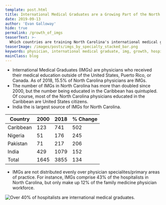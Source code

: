 ```yaml
---
template: post.html
title: International Medical Graduates are a Growing Part of the North Carolina Physician Workforce
date: 2019-09-13
author: 'Evan Galloway'
hide: true
permalink: /growth_of_imgs
teaserText: >-
  Which countries are training North Carolina's international medical graduates?
teaserImage: /images/posts/imgs_by_specialty_stacked_bar.png
keywords: physician, international medical graduate, img, growth, hospitalist
mainClass: blog
---
```

* International Medical Graduates (IMGs) are physicians who received their medical education outside of the United States, Puerto Rico, or Canada. As of 2018, 15.5% of North Carolina physicians are IMGs.
* The number of IMGs in North Carolina has more than doubled since 2000, but the number being educated in the Caribbean has quintupled. Of course, most of the North Carolina physicians educated in the Caribbean are United States citizens.
* India the is largest source of IMGs for North Carolina.

<table class="pretty-table normal">
   <thead>
      <th data-key="country" class="column-type-string ">
         Country
      </th>
      <th data-key="2000" class="column-type-number ">
         2000
      </th>
      <th data-key="2018" class="column-type-number ">
         2018
      </th>
      <th data-key="% Change" class="column-type-number ">
         % Change
      </th>
   </thead>
   <tbody>
      <tr>
         <td class="cell-type-string">Caribbean</td>
         <td class="cell-type-number">123</td>
         <td class="cell-type-number">741</td>
         <td class="cell-type-number">502</td>
      </tr>
      <tr>
         <td class="cell-type-string">Nigeria</td>
         <td class="cell-type-number">51</td>
         <td class="cell-type-number">176</td>
         <td class="cell-type-number">245</td>
      </tr>
      <tr>
         <td class="cell-type-string">Pakistan</td>
         <td class="cell-type-number">71</td>
         <td class="cell-type-number">217</td>
         <td class="cell-type-number">206</td>
      </tr>
      <tr>
         <td class="cell-type-string">India</td>
         <td class="cell-type-number">429</td>
         <td class="cell-type-number">1079</td>
         <td class="cell-type-number">152</td>
      </tr>
      <tr>
         <td class="cell-type-string">Total</td>
         <td class="cell-type-number">1645</td>
         <td class="cell-type-number">3855</td>
         <td class="cell-type-number">134</td>
      </tr>
   </tbody>
</table>

* IMGs are not distributed evenly over physician specialites/primary areas of practice. For instance, IMGs comprise 43% of the hospitalists in North Carolina, but only make up 12% of the family medicine physician workforce.

![Over 40% of hospitalists are international medical graduates.](/images/posts/imgs_by_specialty_stacked_bar.png)


